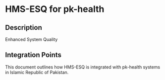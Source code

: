 # HMS-ESQ for pk-health

## Description

Enhanced System Quality

## Integration Points

This document outlines how HMS-ESQ is integrated with pk-health systems in Islamic Republic of Pakistan.
